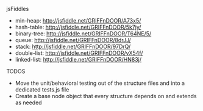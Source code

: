 jsFiddles
- min-heap: 	http://jsfiddle.net/GRIFFnDOOR/A73x5/
- hash-table: 	http://jsfiddle.net/GRIFFnDOOR/5k7jy/
- binary-tree: 	http://jsfiddle.net/GRIFFnDOOR/T64NE/5/
- queue: 		http://jsfiddle.net/GRIFFnDOOR/8drJJ/
- stack:		http://jsfiddle.net/GRIFFnDOOR/97DrQ/
- double-list:	http://jsfiddle.net/GRIFFnDOOR/vX54f/
- linked-list:	http://jsfiddle.net/GRIFFnDOOR/HN83j/


TODOS
- Move the unit/behavioral testing out of the structure files and into a dedicated tests.js file
- Create a base node object that every structure depends on and extends as needed 
